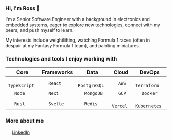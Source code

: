 ### Hi, I'm Ross 👋
I'm a Senior Software Engineer with a background in electronics and embedded systems, eager to explore new technologies, connect with my peers, and push myself to learn.

My interests include weightlifting, watching Formula 1 races (often in despair at my Fantasy Formula 1 team), and painting miniatures.

### Technologies and tools I enjoy working with
| Core | Frameworks | Data | Cloud | DevOps |
| --- | --- | --- | --- | --- |
| <img width="16px" src="https://tinyurl.com/bdhrcs9a" /> `TypeScript` | <img width="16px" src="https://tinyurl.com/mr23e7ww" /> `React` | <img width="16px" src="https://tinyurl.com/y7a4wntc" /> `PostgreSQL` | <img width="16px" src="https://tinyurl.com/3c3xwtva" /> `AWS` | <img width="16px" src="https://tinyurl.com/2rkw4r6v" /> `Terraform` |
| <img width="16px" src="https://tinyurl.com/48r4d6bv" /> `Node` | <img width="16px" src="https://tinyurl.com/ymebxd3t" /> `Next` | <img width="16px" src="https://tinyurl.com/ynn7un62" /> `MongoDB` | <img width="16px" src="https://tinyurl.com/j5advber" /> `GCP` | <img width="16px" src="https://tinyurl.com/52hebhjy" /> `Docker` |
| <img width="16px" src="https://tinyurl.com/4ufrzs3t" /> `Rust` | <img width="16px" src="https://tinyurl.com/3fha99fw" /> `Svelte` | <img width="16px" src="https://tinyurl.com/ypv2pj9p" /> `Redis` | <img width="16px" src="https://tinyurl.com/5xhad65p" /> `Vercel` | <img width="16px" src="https://tinyurl.com/ycy9ejjf" /> `Kubernetes` |

### More about me
<img width="16px" src="https://tinyurl.com/evtp5u9a" /> [LinkedIn](https://www.linkedin.com/in/rossllewellyn/)
